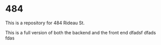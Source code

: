 # 484
This is a repository for 484 Rideau St.

This is a full version of both the backend and the front end
dfadsf
dfads
fdas